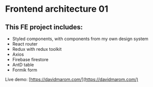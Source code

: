 # Frontend architecture 01

## This FE project includes:
- Styled components, with components from my own design system
- React router
- Redux with redux toolkit
- Axios
- Firebase firestore
- AntD table
- Formik form

Live demo: [https://davidmarom.com/](https://davidmarom.com/)